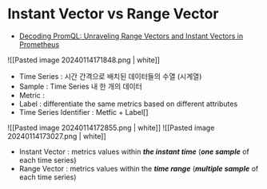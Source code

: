 # Instant Vector vs Range Vector

* [Decoding PromQL: Unraveling Range Vectors and Instant Vectors in Prometheus](https://medium.com/@ahmed.s.farag96/decoding-promql-unraveling-range-vectors-and-instant-vectors-in-prometheus-c1390f650e5c)


![[Pasted image 20240114171848.png | white]] 
* Time Series : 시간 간격으로 배치된 데이터들의 수열 (시계열)
* Sample : Time Series 내 한 개의 데이터
* Metric : 
* Label : differentiate the same metrics based on different attributes
* Time Series Identifier : Metfic + Label[]


![[Pasted image 20240114172855.png | white]]
![[Pasted image 20240114173027.png | white]]
* Instant Vector : metrics values within ***the instant time*** (***one sample*** of each time series)
* Range Vector : metrics values within the ***time range*** (***multiple sample*** of each time series)